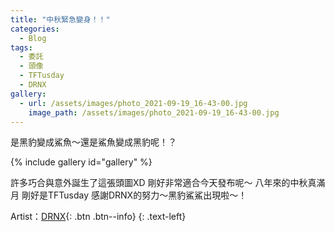 ```yaml
---
title: "中秋緊急變身！！"
categories:
  - Blog
tags:
  - 委託
  - 頭像
  - TFTusday
  - DRNX
gallery:
  - url: /assets/images/photo_2021-09-19_16-43-00.jpg
    image_path: /assets/images/photo_2021-09-19_16-43-00.jpg
---
```


是黑豹變成鯊魚～還是鯊魚變成黑豹呢！？

{% include gallery id="gallery" %}

許多巧合與意外誕生了這張頭圖XD
剛好非常適合今天發布呢～
八年來的中秋真滿月
剛好是TFTusday
感謝DRNX的努力～黑豹鯊鯊出現啦～！

Artist：[DRNX](https://www.plurk.com/DRNX){: .btn .btn--info}
{: .text-left}
